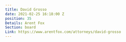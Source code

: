 ```yaml
---
title: David Grosso
date: 2021-02-25 16:18:00 Z
position: 35
Details: Arent Fox
Section: board
Link: https://www.arentfox.com/attorneys/david-grosso
---
```


